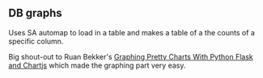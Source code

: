 ## DB graphs

Uses SA automap to load in a table and makes a table of a the counts of a specific column.

Big shout-out to Ruan Bekker's [Graphing Pretty Charts With Python Flask and Chartjs](https://blog.ruanbekker.com/blog/2017/12/14/graphing-pretty-charts-with-python-flask-and-chartjs/) which made the graphing part very easy.
